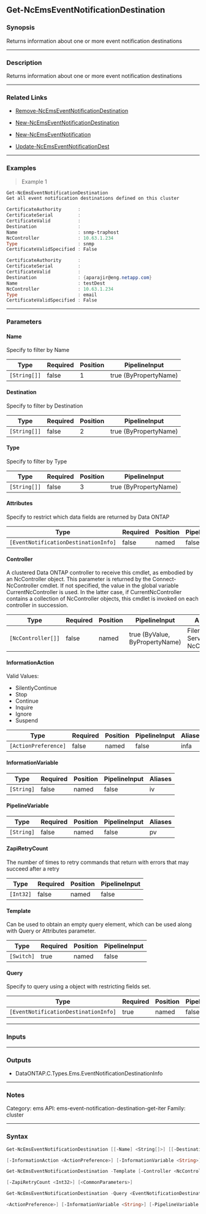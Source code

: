 Get-NcEmsEventNotificationDestination
-------------------------------------

### Synopsis
Returns information about one or more event notification destinations

---

### Description

Returns information about one or more event notification destinations

---

### Related Links
* [Remove-NcEmsEventNotificationDestination](Remove-NcEmsEventNotificationDestination)

* [New-NcEmsEventNotificationDestination](New-NcEmsEventNotificationDestination)

* [New-NcEmsEventNotification](New-NcEmsEventNotification)

* [Update-NcEmsEventNotificationDest](Update-NcEmsEventNotificationDest)

---

### Examples
> Example 1

```PowerShell
Get-NcEmsEventNotificationDestination
Get all event notification destinations defined on this cluster

CertificateAuthority      :
CertificateSerial         :
CertificateValid          :
Destination               :
Name                      : snmp-traphost
NcController              : 10.63.1.234
Type                      : snmp
CertificateValidSpecified : False

CertificateAuthority      :
CertificateSerial         :
CertificateValid          :
Destination               : {aparajir@eng.netapp.com}
Name                      : testDest
NcController              : 10.63.1.234
Type                      : email
CertificateValidSpecified : False

```

---

### Parameters
#### **Name**
Specify to filter by Name

|Type        |Required|Position|PipelineInput        |
|------------|--------|--------|---------------------|
|`[String[]]`|false   |1       |true (ByPropertyName)|

#### **Destination**
Specify to filter by Destination

|Type        |Required|Position|PipelineInput        |
|------------|--------|--------|---------------------|
|`[String[]]`|false   |2       |true (ByPropertyName)|

#### **Type**
Specify to filter by Type

|Type        |Required|Position|PipelineInput        |
|------------|--------|--------|---------------------|
|`[String[]]`|false   |3       |true (ByPropertyName)|

#### **Attributes**
Specify to restrict which data fields are returned by Data ONTAP

|Type                                |Required|Position|PipelineInput|
|------------------------------------|--------|--------|-------------|
|`[EventNotificationDestinationInfo]`|false   |named   |false        |

#### **Controller**
A clustered Data ONTAP controller to receive this cmdlet, as embodied by an NcController object.  This parameter is returned by the Connect-NcController cmdlet.  If not specified, the value in the global variable CurrentNcController is used.  In the latter case, if CurrentNcController contains a collection of NcController objects, this cmdlet is invoked on each controller in succession.

|Type              |Required|Position|PipelineInput                 |Aliases                          |
|------------------|--------|--------|------------------------------|---------------------------------|
|`[NcController[]]`|false   |named   |true (ByValue, ByPropertyName)|Filer<br/>Server<br/>NcController|

#### **InformationAction**

Valid Values:

* SilentlyContinue
* Stop
* Continue
* Inquire
* Ignore
* Suspend

|Type                |Required|Position|PipelineInput|Aliases|
|--------------------|--------|--------|-------------|-------|
|`[ActionPreference]`|false   |named   |false        |infa   |

#### **InformationVariable**

|Type      |Required|Position|PipelineInput|Aliases|
|----------|--------|--------|-------------|-------|
|`[String]`|false   |named   |false        |iv     |

#### **PipelineVariable**

|Type      |Required|Position|PipelineInput|Aliases|
|----------|--------|--------|-------------|-------|
|`[String]`|false   |named   |false        |pv     |

#### **ZapiRetryCount**
The number of times to retry commands that return with errors that may succeed after a retry

|Type     |Required|Position|PipelineInput|
|---------|--------|--------|-------------|
|`[Int32]`|false   |named   |false        |

#### **Template**
Can be used to obtain an empty query element, which can be used along with Query or Attributes parameter.

|Type      |Required|Position|PipelineInput|
|----------|--------|--------|-------------|
|`[Switch]`|true    |named   |false        |

#### **Query**
Specify to query using a object with restricting fields set.

|Type                                |Required|Position|PipelineInput|
|------------------------------------|--------|--------|-------------|
|`[EventNotificationDestinationInfo]`|true    |named   |false        |

---

### Inputs

---

### Outputs
* DataONTAP.C.Types.Ems.EventNotificationDestinationInfo

---

### Notes
Category: ems
API: ems-event-notification-destination-get-iter
Family: cluster

---

### Syntax
```PowerShell
Get-NcEmsEventNotificationDestination [[-Name] <String[]>] [[-Destination] <String[]>] [[-Type] <String[]>] [-Attributes <EventNotificationDestinationInfo>] [-Controller <NcController[]>] 
```
```PowerShell
[-InformationAction <ActionPreference>] [-InformationVariable <String>] [-PipelineVariable <String>] [-ZapiRetryCount <Int32>] [<CommonParameters>]
```
```PowerShell
Get-NcEmsEventNotificationDestination -Template [-Controller <NcController[]>] [-InformationAction <ActionPreference>] [-InformationVariable <String>] [-PipelineVariable <String>] 
```
```PowerShell
[-ZapiRetryCount <Int32>] [<CommonParameters>]
```
```PowerShell
Get-NcEmsEventNotificationDestination -Query <EventNotificationDestinationInfo> [-Attributes <EventNotificationDestinationInfo>] [-Controller <NcController[]>] [-InformationAction 
```
```PowerShell
<ActionPreference>] [-InformationVariable <String>] [-PipelineVariable <String>] [-ZapiRetryCount <Int32>] [<CommonParameters>]
```

